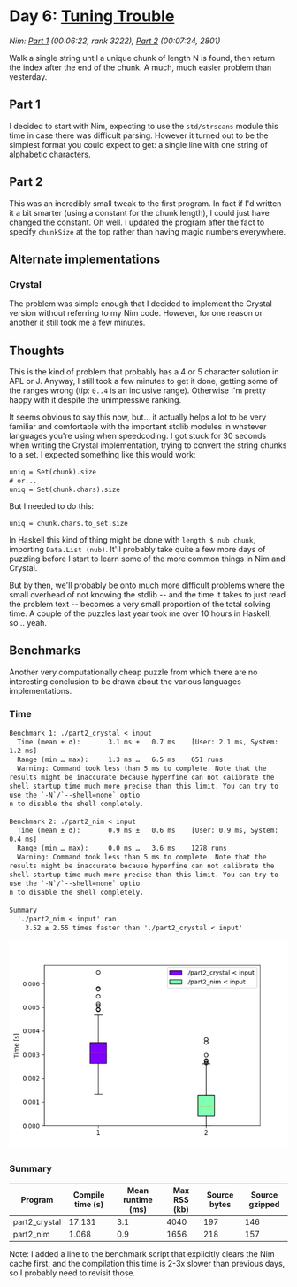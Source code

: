 # Day 6: [Tuning Trouble](https://adventofcode.com/2022/day/6)
*Nim: [Part 1](https://github.com/DestyNova/advent_of_code_2022/blob/main/6/part1.nim) (00:06:22, rank 3222), [Part 2](https://github.com/DestyNova/advent_of_code_2022/blob/main/6/part2.nim) (00:07:24, 2801)*

Walk a single string until a unique chunk of length N is found, then return the index after the end of the chunk. A much, much easier problem than yesterday.

## Part 1

I decided to start with Nim, expecting to use the `std/strscans` module this time in case there was difficult parsing. However it turned out to be the simplest format you could expect to get: a single line with one string of alphabetic characters.

## Part 2

This was an incredibly small tweak to the first program. In fact if I'd written it a bit smarter (using a constant for the chunk length), I could just have changed the constant. Oh well. I updated the program after the fact to specify `chunkSize` at the top rather than having magic numbers everywhere.

## Alternate implementations

### Crystal

The problem was simple enough that I decided to implement the Crystal version without referring to my Nim code. However, for one reason or another it still took me a few minutes.

## Thoughts

This is the kind of problem that probably has a 4 or 5 character solution in APL or J. Anyway, I still took a few minutes to get it done, getting some of the ranges wrong (tip: `0..4` is an inclusive range). Otherwise I'm pretty happy with it despite the unimpressive ranking.

It seems obvious to say this now, but... it actually helps a lot to be very familiar and comfortable with the important stdlib modules in whatever languages you're using when speedcoding. I got stuck for 30 seconds when writing the Crystal implementation, trying to convert the string chunks to a set. I expected something like this would work:

```crystal
uniq = Set(chunk).size
# or...
uniq = Set(chunk.chars).size
```

But I needed to do this:

```crystal
uniq = chunk.chars.to_set.size
```

In Haskell this kind of thing might be done with `length $ nub chunk`, importing `Data.List (nub)`. It'll probably take quite a few more days of puzzling before I start to learn some of the more common things in Nim and Crystal.

But by then, we'll probably be onto much more difficult problems where the small overhead of not knowing the stdlib -- and the time it takes to just read the problem text -- becomes a very small proportion of the total solving time. A couple of the puzzles last year took me over 10 hours in Haskell, so... yeah.

## Benchmarks

Another very computationally cheap puzzle from which there are no interesting conclusion to be drawn about the various languages implementations.

### Time

```
Benchmark 1: ./part2_crystal < input
  Time (mean ± σ):       3.1 ms ±   0.7 ms    [User: 2.1 ms, System: 1.2 ms]
  Range (min … max):     1.3 ms …   6.5 ms    651 runs
  Warning: Command took less than 5 ms to complete. Note that the results might be inaccurate because hyperfine can not calibrate the shell startup time much more precise than this limit. You can try to use the `-N`/`--shell=none` optio
n to disable the shell completely.

Benchmark 2: ./part2_nim < input
  Time (mean ± σ):       0.9 ms ±   0.6 ms    [User: 0.9 ms, System: 0.4 ms]
  Range (min … max):     0.0 ms …   3.6 ms    1278 runs
  Warning: Command took less than 5 ms to complete. Note that the results might be inaccurate because hyperfine can not calibrate the shell startup time much more precise than this limit. You can try to use the `-N`/`--shell=none` optio
n to disable the shell completely.

Summary
  './part2_nim < input' ran
    3.52 ± 2.55 times faster than './part2_crystal < input'
```

![Boxplot of runtime benchmark results](runtime.png)

### Summary

Program       | Compile time (s) | Mean runtime (ms) | Max RSS (kb) | Source bytes | Source gzipped
---           | ---              | ---               | ---          | ---          | ---
part2_crystal | 17.131           | 3.1               | 4040         | 197          | 146
part2_nim     | 1.068            | 0.9               | 1656         | 218          | 157

Note: I added a line to the benchmark script that explicitly clears the Nim cache first, and the compilation this time is 2-3x slower than previous days, so I probably need to revisit those.
